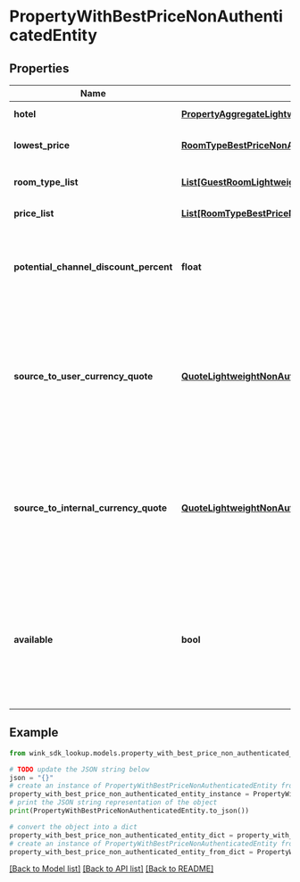 # PropertyWithBestPriceNonAuthenticatedEntity


## Properties

Name | Type | Description | Notes
------------ | ------------- | ------------- | -------------
**hotel** | [**PropertyAggregateLightweightNonAuthenticatedEntity**](PropertyAggregateLightweightNonAuthenticatedEntity.md) | Property details | 
**lowest_price** | [**RoomTypeBestPriceNonAuthenticatedEntity**](RoomTypeBestPriceNonAuthenticatedEntity.md) | Best-priced room at property | 
**room_type_list** | [**List[GuestRoomLightweightNonAuthenticatedEntity]**](GuestRoomLightweightNonAuthenticatedEntity.md) | Unique property room types | 
**price_list** | [**List[RoomTypeBestPriceNonAuthenticatedEntity]**](RoomTypeBestPriceNonAuthenticatedEntity.md) | Best-priced room types | 
**potential_channel_discount_percent** | **float** | The potential discount the user is entitled to if user is a member / authenticated. | 
**source_to_user_currency_quote** | [**QuoteLightweightNonAuthenticatedEntity**](QuoteLightweightNonAuthenticatedEntity.md) | Exchange rate quote between the property&#39;s source currency and the user&#39;s desired currency that was used to populate price. | 
**source_to_internal_currency_quote** | [**QuoteLightweightNonAuthenticatedEntity**](QuoteLightweightNonAuthenticatedEntity.md) | Exchange rate quote between the property&#39;s source currency and the reactive&#39;s currency that was used to populate price. | 
**available** | **bool** | Flag to indicate whether this blocking is available or not. This data point is identifier to the available flag on the &#x60;price&#x60; child data point. | [optional] 

## Example

```python
from wink_sdk_lookup.models.property_with_best_price_non_authenticated_entity import PropertyWithBestPriceNonAuthenticatedEntity

# TODO update the JSON string below
json = "{}"
# create an instance of PropertyWithBestPriceNonAuthenticatedEntity from a JSON string
property_with_best_price_non_authenticated_entity_instance = PropertyWithBestPriceNonAuthenticatedEntity.from_json(json)
# print the JSON string representation of the object
print(PropertyWithBestPriceNonAuthenticatedEntity.to_json())

# convert the object into a dict
property_with_best_price_non_authenticated_entity_dict = property_with_best_price_non_authenticated_entity_instance.to_dict()
# create an instance of PropertyWithBestPriceNonAuthenticatedEntity from a dict
property_with_best_price_non_authenticated_entity_from_dict = PropertyWithBestPriceNonAuthenticatedEntity.from_dict(property_with_best_price_non_authenticated_entity_dict)
```
[[Back to Model list]](../README.md#documentation-for-models) [[Back to API list]](../README.md#documentation-for-api-endpoints) [[Back to README]](../README.md)


